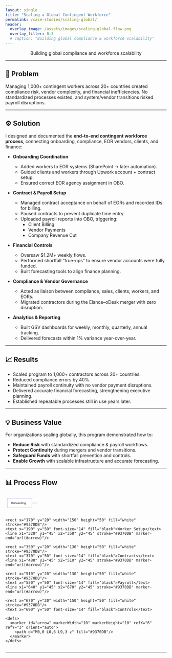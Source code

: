 ```yaml
---
layout: single
title: "Scaling a Global Contingent Workforce"
permalink: /case-studies/scaling-global/
header:
  overlay_image: /assets/images/scaling-global-flow.png
  overlay_filter: 0.3
  # caption: "Building global compliance & workforce scalability"
---
```

<p class="page__lead" style="text-align:center;">
  Building global compliance and workforce scalability
</p>

---
## 📌 Problem  
Managing 1,000+ contingent workers across 20+ countries created compliance risk, vendor complexity, and financial inefficiencies. No standardized processes existed, and system/vendor transitions risked payroll disruptions.  

---

## ⚙️ Solution  

I designed and documented the **end-to-end contingent workforce process**, connecting onboarding, compliance, EOR vendors, clients, and finance:  

- **Onboarding Coordination**  
  - Added workers to EOR systems (SharePoint → later automation).  
  - Guided clients and workers through Upwork account + contract setup.  
  - Ensured correct EOR agency assignment in OBO.  

- **Contract & Payroll Setup**  
  - Managed contract acceptance on behalf of EORs and recorded IDs for billing.  
  - Paused contracts to prevent duplicate time entry.  
  - Uploaded payroll reports into OBO, triggering:  
    - Client Billing  
    - Vendor Payments  
    - Company Revenue Cut  

- **Financial Controls**  
  - Oversaw $1.2M+ weekly flows.  
  - Performed shortfall “true-ups” to ensure vendor accounts were fully funded.  
  - Built forecasting tools to align finance planning.  

- **Compliance & Vendor Governance**  
  - Acted as liaison between compliance, sales, clients, workers, and EORs.  
  - Migrated contractors during the Elance–oDesk merger with zero disruption.  

- **Analytics & Reporting**  
  - Built GSV dashboards for weekly, monthly, quarterly, annual tracking.  
  - Delivered forecasts within 1% variance year-over-year.  

---

## 📈 Results  

- Scaled program to 1,000+ contractors across 20+ countries.  
- Reduced compliance errors by 40%.  
- Maintained payroll continuity with no vendor payment disruptions.  
- Delivered accurate financial forecasting, strengthening executive planning.  
- Established repeatable processes still in use years later.  

---

## 💡 Business Value  

For organizations scaling globally, this program demonstrated how to:  
- **Reduce Risk** with standardized compliance & payroll workflows.  
- **Protect Continuity** during mergers and vendor transitions.  
- **Safeguard Funds** with shortfall prevention and controls.  
- **Enable Growth** with scalable infrastructure and accurate forecasting.  

---

## 📊 Process Flow  

<div style="max-width:100%; overflow-x:auto;">
  <svg viewBox="0 0 850 100" width="100%" height="auto" xmlns="http://www.w3.org/2000/svg">
    <rect x="10" y="20" width="130" height="50" fill="white" stroke="#9370DB"/>
    <text x="30" y="50" font-size="14" fill="black">Onboarding</text>
    <line x1="140" y1="45" x2="170" y2="45" stroke="#9370DB" marker-end="url(#arrow)"/>

    <rect x="170" y="20" width="150" height="50" fill="white" stroke="#9370DB"/>
    <text x="190" y="50" font-size="14" fill="black">Worker Setup</text>
    <line x1="320" y1="45" x2="350" y2="45" stroke="#9370DB" marker-end="url(#arrow)"/>

    <rect x="350" y="20" width="130" height="50" fill="white" stroke="#9370DB"/>
    <text x="370" y="50" font-size="14" fill="black">Contracts</text>
    <line x1="480" y1="45" x2="510" y2="45" stroke="#9370DB" marker-end="url(#arrow)"/>

    <rect x="510" y="20" width="130" height="50" fill="white" stroke="#9370DB"/>
    <text x="530" y="50" font-size="14" fill="black">Payroll</text>
    <line x1="640" y1="45" x2="670" y2="45" stroke="#9370DB" marker-end="url(#arrow)"/>

    <rect x="670" y="20" width="150" height="50" fill="white" stroke="#9370DB"/>
    <text x="690" y="50" font-size="14" fill="black">Controls</text>

    <defs>
      <marker id="arrow" markerWidth="10" markerHeight="10" refX="6" refY="3" orient="auto">
        <path d="M0,0 L0,6 L9,3 z" fill="#9370DB"/>
      </marker>
    </defs>
  </svg>
</div>

---
